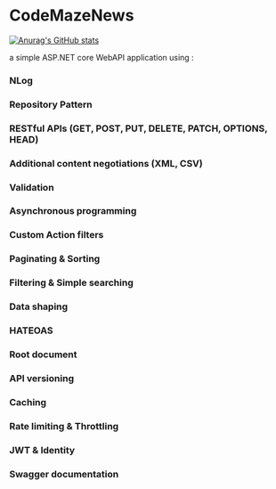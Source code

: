 # CodeMazeNews
[![Anurag's GitHub stats](https://github-readme-stats.vercel.app/api?username=AminN77)](https://github.com/anuraghazra/github-readme-stats)

a simple ASP.NET core WebAPI application using :
### NLog
### Repository Pattern
### RESTful APIs (GET, POST, PUT, DELETE, PATCH, OPTIONS, HEAD)
### Additional content negotiations (XML, CSV)
### Validation
### Asynchronous programming
### Custom Action filters
### Paginating & Sorting
### Filtering & Simple searching
### Data shaping
### HATEOAS
### Root document
### API versioning
### Caching
### Rate limiting & Throttling
### JWT & Identity
### Swagger documentation
